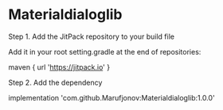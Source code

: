 # Materialdialoglib
Step 1. Add the JitPack repository to your build file


Add it in your root setting.gradle at the end of repositories:

maven { url 'https://jitpack.io' }


Step 2. Add the dependency

   implementation 'com.github.Marufjonov:Materialdialoglib:1.0.0'
